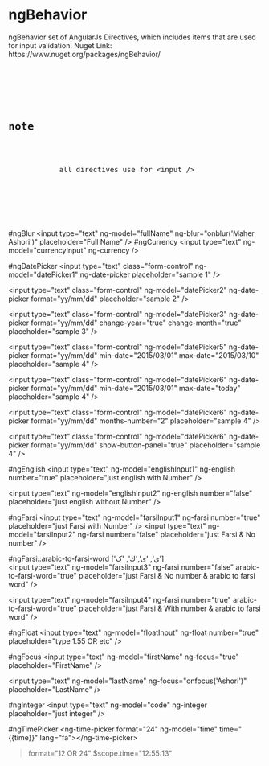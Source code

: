 <h1>ngBehavior</h1>
<p>
ngBehavior set of AngularJs Directives, which includes items that are used for input validation.
Nuget Link: https://www.nuget.org/packages/ngBehavior/
</p>

<pre>
    <div class="container">
        <div class="block two first">
            <h2>note</h2>
            <div class="wrap">
            all directives use for &#60;input />
            </div>
        </div>
    </div>
</pre>

#ngBlur
&#60;input type="text" ng-model="fullName" ng-blur="onblur('Maher Ashori')" placeholder="Full Name" />
#ngCurrency
&#60;input type="text" ng-model="currencyInput" ng-currency />

#ngDatePicker 
&#60;input type="text" class="form-control" ng-model="datePicker1" ng-date-picker placeholder="sample 1" />

&#60;input type="text" class="form-control" ng-model="datePicker2" ng-date-picker format="yy/mm/dd" placeholder="sample 2" />

&#60;input type="text" class="form-control" ng-model="datePicker3" ng-date-picker format="yy/mm/dd" change-year="true" change-month="true" placeholder="sample 3" />

&#60;input type="text" class="form-control" ng-model="datePicker5" ng-date-picker format="yy/mm/dd" min-date="2015/03/01" max-date="2015/03/10" placeholder="sample 4" />

&#60;input type="text" class="form-control" ng-model="datePicker6" ng-date-picker format="yy/mm/dd" min-date="2015/03/01" max-date="today" placeholder="sample 4" />

&#60;input type="text" class="form-control" ng-model="datePicker6" ng-date-picker format="yy/mm/dd" months-number="2" placeholder="sample 4" />  

&#60;input type="text" class="form-control" ng-model="datePicker6" ng-date-picker format="yy/mm/dd" show-button-panel="true" placeholder="sample 4" />

#ngEnglish
&#60;input type="text" ng-model="englishInput1" ng-english number="true" placeholder="just english with Number" />

&#60;input type="text" ng-model="englishInput2" ng-english number="false" placeholder="just english without Number" />
  
#ngFarsi
&#60;input type="text" ng-model="farsiInput1" ng-farsi number="true" placeholder="just Farsi with Number" />
&#60;input type="text" ng-model="farsiInput2" ng-farsi number="false" placeholder="just Farsi & No number" />

#ngFarsi::arabic-to-farsi-word ['ي', 'ی','ك', 'ک']   
&#60;input type="text" ng-model="farsiInput3" ng-farsi number="false" arabic-to-farsi-word="true" placeholder="just Farsi & No number & arabic to farsi word" />

&#60;input type="text" ng-model="farsiInput4" ng-farsi number="true" arabic-to-farsi-word="true" placeholder="just Farsi & With number & arabic to farsi word" />

#ngFloat
&#60;input type="text" ng-model="floatInput" ng-float number="true" placeholder="type 1.55 OR etc" />

#ngFocus
&#60;input type="text" ng-model="firstName" ng-focus="true" placeholder="FirstName" />

&#60;input type="text" ng-model="lastName" ng-focus="onfocus('Ashori')" placeholder="LastName" />
    
#ngInteger
&#60;input type="text" ng-model="code" ng-integer placeholder="just integer" />

#ngTimePicker
&#60;ng-time-picker format="24" ng-model="time" time="{{time}}" lang="fa">&#60;/ng-time-picker>
> format="12 OR 24"
> $scope.time="12:55:13"
